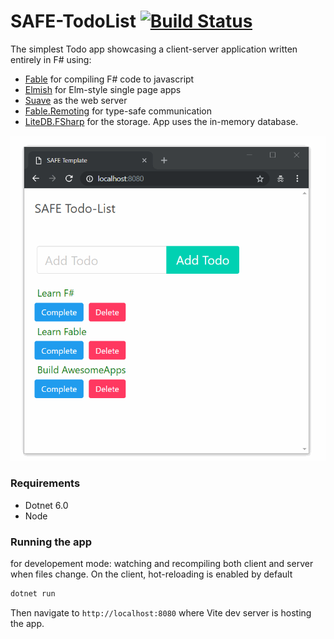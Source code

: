 # SAFE-TodoList [![Build Status](https://travis-ci.org/Zaid-Ajaj/SAFE-TodoList.svg?branch=master)](https://travis-ci.org/Zaid-Ajaj/SAFE-TodoList)

The simplest Todo app showcasing a client-server application written entirely in F# using:
 - [Fable](https://github.com/fable-compiler/Fable) for compiling F# code to javascript
 - [Elmish](https://github.com/fable-elmish/elmish) for Elm-style single page apps
 - [Suave](https://github.com/SuaveIO/suave) as the web server
 - [Fable.Remoting](https://github.com/Zaid-Ajaj/Fable.Remoting) for type-safe communication
 - [LiteDB.FSharp](https://github.com/Zaid-Ajaj/LiteDB.FSharp) for the storage. App uses the in-memory database. 

![](./safe-todolist.gif)

### Requirements
 - Dotnet 6.0
 - Node

### Running the app
for developement mode: watching and recompiling both client and server when files change. On the client, hot-reloading is enabled by default

```sh
dotnet run
```

Then navigate to `http://localhost:8080` where Vite dev server is hosting the app.

